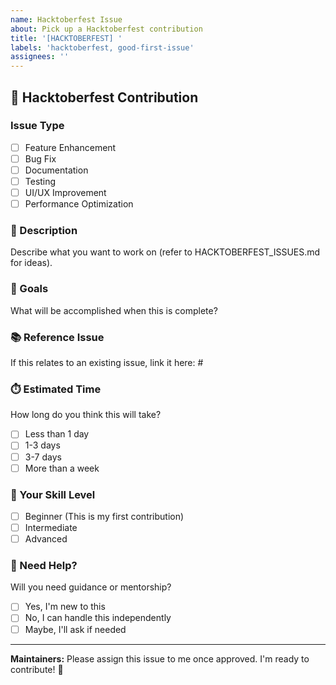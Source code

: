 ```yaml
---
name: Hacktoberfest Issue
about: Pick up a Hacktoberfest contribution
title: '[HACKTOBERFEST] '
labels: 'hacktoberfest, good-first-issue'
assignees: ''
---
```


## 🎃 Hacktoberfest Contribution

### Issue Type
- [ ] Feature Enhancement
- [ ] Bug Fix
- [ ] Documentation
- [ ] Testing
- [ ] UI/UX Improvement
- [ ] Performance Optimization

### 📝 Description
Describe what you want to work on (refer to HACKTOBERFEST_ISSUES.md for ideas).

### 🎯 Goals
What will be accomplished when this is complete?

### 📚 Reference Issue
If this relates to an existing issue, link it here: #

### ⏱️ Estimated Time
How long do you think this will take?
- [ ] Less than 1 day
- [ ] 1-3 days
- [ ] 3-7 days
- [ ] More than a week

### 💪 Your Skill Level
- [ ] Beginner (This is my first contribution)
- [ ] Intermediate
- [ ] Advanced

### 🤝 Need Help?
Will you need guidance or mentorship?
- [ ] Yes, I'm new to this
- [ ] No, I can handle this independently
- [ ] Maybe, I'll ask if needed

---
**Maintainers:** Please assign this issue to me once approved. I'm ready to contribute! 🚀
